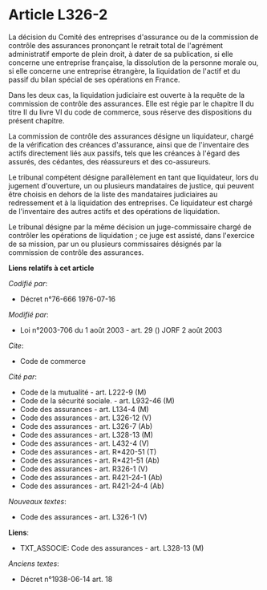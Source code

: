 # Article L326-2

La décision du Comité des entreprises d'assurance ou de la commission de contrôle des assurances prononçant le retrait total
de l'agrément administratif emporte de plein droit, à dater de sa publication, si elle concerne une entreprise française, la
dissolution de la personne morale ou, si elle concerne une entreprise étrangère, la liquidation de l'actif et du passif du
bilan spécial de ses opérations en France.

Dans les deux cas, la liquidation judiciaire est ouverte à la requête de la commission de contrôle des assurances. Elle est
régie par le chapitre II du titre II du livre VI du code de commerce, sous réserve des dispositions du présent chapitre.

La commission de contrôle des assurances désigne un liquidateur, chargé de la vérification des créances d'assurance, ainsi
que de l'inventaire des actifs directement liés aux passifs, tels que les créances à l'égard des assurés, des cédantes, des
réassureurs et des co-assureurs.

Le tribunal compétent désigne parallèlement en tant que liquidateur, lors du jugement d'ouverture, un ou plusieurs
mandataires de justice, qui peuvent être choisis en dehors de la liste des mandataires judiciaires au redressement et à la
liquidation des entreprises. Ce liquidateur est chargé de l'inventaire des autres actifs et des opérations de liquidation.

Le tribunal désigne par la même décision un juge-commissaire chargé de contrôler les opérations de liquidation ; ce juge est
assisté, dans l'exercice de sa mission, par un ou plusieurs commissaires désignés par la commission de contrôle des
assurances.

**Liens relatifs à cet article**

_Codifié par_:

  - Décret n°76-666 1976-07-16

_Modifié par_:

  - Loi n°2003-706 du 1 août 2003 - art. 29 () JORF 2 août 2003

_Cite_:

  - Code de commerce

_Cité par_:

  - Code de la mutualité - art. L222-9 (M)
  - Code de la sécurité sociale. - art. L932-46 (M)
  - Code des assurances - art. L134-4 (M)
  - Code des assurances - art. L326-12 (V)
  - Code des assurances - art. L326-7 (Ab)
  - Code des assurances - art. L328-13 (M)
  - Code des assurances - art. L432-4 (V)
  - Code des assurances - art. R*420-51 (T)
  - Code des assurances - art. R*421-51 (Ab)
  - Code des assurances - art. R326-1 (V)
  - Code des assurances - art. R421-24-1 (Ab)
  - Code des assurances - art. R421-24-4 (Ab)

_Nouveaux textes_:

  - Code des assurances - art. L326-1 (V)

**Liens**:

  - TXT_ASSOCIE: Code des assurances - art. L328-13 (M)

_Anciens textes_:

  - Décret n°1938-06-14 art. 18
